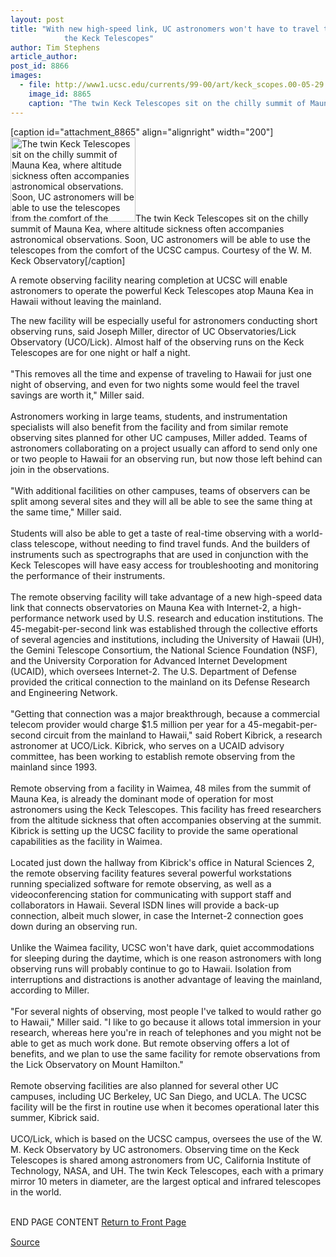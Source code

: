 ```yaml
---
layout: post
title: "With new high-speed link, UC astronomers won't have to travel to Hawaii to use
			the Keck Telescopes"
author: Tim Stephens
article_author: 
post_id: 8866
images:
  - file: http://www1.ucsc.edu/currents/99-00/art/keck_scopes.00-05-29.200.jpg
    image_id: 8865
    caption: "The twin Keck Telescopes sit on the chilly summit of Mauna Kea, where altitude sickness often accompanies astronomical observations. Soon, UC astronomers will be able to use the telescopes from the comfort of the UCSC campus. Courtesy of the W. M. Keck Observatory"
---
```


[caption id="attachment_8865" align="alignright" width="200"]<a href="http://dev-ucsc-news.pantheonsite.io/wp-content/uploads/2000/05/keck_scopes.00-05-29.200.jpg"><img class="size-full wp-image-8865" src="http://dev-ucsc-news.pantheonsite.io/wp-content/uploads/2000/05/keck_scopes.00-05-29.200.jpg" alt="The twin Keck Telescopes sit on the chilly summit of Mauna Kea, where altitude sickness often accompanies astronomical observations. Soon, UC astronomers will be able to use the telescopes from the comfort of the UCSC campus. Courtesy of the W. M. Keck Observatory" width="200" height="135" /></a>The twin Keck Telescopes sit on the chilly summit of Mauna Kea, where altitude sickness often accompanies astronomical observations. Soon, UC astronomers will be able to use the telescopes from the comfort of the UCSC campus. Courtesy of the W. M. Keck Observatory[/caption]
<p>
  A remote observing facility nearing completion at UCSC will enable astronomers to operate the powerful Keck Telescopes atop Mauna Kea in Hawaii without leaving the mainland.
</p>The new facility will be especially useful for astronomers conducting short observing runs, said Joseph Miller, director of UC Observatories/Lick Observatory (UCO/Lick). Almost half of the observing runs on the Keck Telescopes are for one night or half a night.<br>
<br>
"This removes all the time and expense of traveling to Hawaii for just one night of observing, and even for two nights some would feel the travel savings are worth it," Miller said.<br>
<br>
Astronomers working in large teams, students, and instrumentation specialists will also benefit from the facility and from similar remote observing sites planned for other UC campuses, Miller added. Teams of astronomers collaborating on a project usually can afford to send only one or two people to Hawaii for an observing run, but now those left behind can join in the observations.<br>
<br>
"With additional facilities on other campuses, teams of observers can be split among several sites and they will all be able to see the same thing at the same time," Miller said.<br>
<br>
Students will also be able to get a taste of real-time observing with a world-class telescope, without needing to find travel funds. And the builders of instruments such as spectrographs that are used in conjunction with the Keck Telescopes will have easy access for troubleshooting and monitoring the performance of their instruments.<br>
<br>
The remote observing facility will take advantage of a new high-speed data link that connects observatories on Mauna Kea with Internet-2, a high-performance network used by U.S. research and education institutions. The 45-megabit-per-second link was established through the collective efforts of several agencies and institutions, including the University of Hawaii (UH), the Gemini Telescope Consortium, the National Science Foundation (NSF), and the University Corporation for Advanced Internet Development (UCAID), which oversees Internet-2. The U.S. Department of Defense provided the critical connection to the mainland on its Defense Research and Engineering Network.<br>
<br>
"Getting that connection was a major breakthrough, because a commercial telecom provider would charge $1.5 million per year for a 45-megabit-per-second circuit from the mainland to Hawaii," said Robert Kibrick, a research astronomer at UCO/Lick. Kibrick, who serves on a UCAID advisory committee, has been working to establish remote observing from the mainland since 1993.<br>
<br>
Remote observing from a facility in Waimea, 48 miles from the summit of Mauna Kea, is already the dominant mode of operation for most astronomers using the Keck Telescopes. This facility has freed researchers from the altitude sickness that often accompanies observing at the summit. Kibrick is setting up the UCSC facility to provide the same operational capabilities as the facility in Waimea.<br>
<br>
Located just down the hallway from Kibrick's office in Natural Sciences 2, the remote observing facility features several powerful workstations running specialized software for remote observing, as well as a videoconferencing station for communicating with support staff and collaborators in Hawaii. Several ISDN lines will provide a back-up connection, albeit much slower, in case the Internet-2 connection goes down during an observing run.<br>
<br>
Unlike the Waimea facility, UCSC won't have dark, quiet accommodations for sleeping during the daytime, which is one reason astronomers with long observing runs will probably continue to go to Hawaii. Isolation from interruptions and distractions is another advantage of leaving the mainland, according to Miller.<br>
<br>
"For several nights of observing, most people I've talked to would rather go to Hawaii," Miller said. "I like to go because it allows total immersion in your research, whereas here you're in reach of telephones and you might not be able to get as much work done. But remote observing offers a lot of benefits, and we plan to use the same facility for remote observations from the Lick Observatory on Mount Hamilton."<br>
<br>
Remote observing facilities are also planned for several other UC campuses, including UC Berkeley, UC San Diego, and UCLA. The UCSC facility will be the first in routine use when it becomes operational later this summer, Kibrick said.<br>
<br>
UCO/Lick, which is based on the UCSC campus, oversees the use of the W. M. Keck Observatory by UC astronomers. Observing time on the Keck Telescopes is shared among astronomers from UC, California Institute of Technology, NASA, and UH. The twin Keck Telescopes, each with a primary mirror 10 meters in diameter, are the largest optical and infrared telescopes in the world.
<p>
  <br>
  END PAGE CONTENT <a href="../../index.html">Return to Front Page</a> <img align="bottom" alt=" " border="0" height="1" src="../../images/trans.gif" width="385">
</p>
<p><a href="http://www1.ucsc.edu/currents/99-00/06-05/kecks.html" title="Permalink to kecks">Source</a></p>

